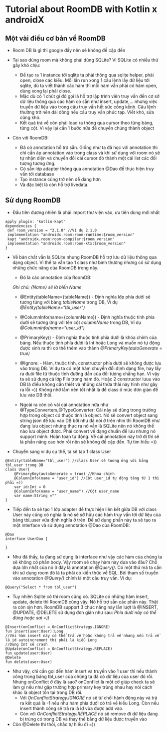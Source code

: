 # Tutorial about RoomDB with Kotlin x androidX
## Một vài điều cơ bản về RoomDB
* Room DB là gì thì google đầy nên sẽ không đề cập đến
* Tại sao dùng room mà không phải dùng SQLite? Vì SQLite có nhiều thứ gây khó chịu:
  * Để tạo ra 1 instance tới sqlite ta phải thông qua sqlite helper, phải open, close các kiểu. Mỗi lần run xong 1 câu lệnh lấy dữ liệu tới sqlite, dù ta viết thành các hàm thì mỗi hàm vẫn phải có hàm open, dùng xong lại phải close.
  * Mặc dù có 1 chút gì đó gọi là hỗ trợ lập trình viên truy vấn đến cơ sở dữ liệu thông qua các hàm có sẵn như insert, update,... nhưng việc truyền dữ liệu vào trong câu truy vấn hết sức cồng kềnh. Câu lệnh thường trở nên dài dòng nếu câu truy vấn phức tạp. Viết khó, sửa cũng khó.
  * Kết quả trả về còn phải load ra thông qua cursor theo từng bảng, từng cột. Vì vậy lại cần 1 bước nữa để chuyển chúng thành object
  
* Còn với RoomDB:
  * Đã có annotation hỗ trợ sẵn. Giống như ta đã học với annotation thì chỉ cần áp annotation vào trong class và khi sử dụng với room nó sẽ tự nhận diện và chuyển đổi cái cursor đó thành một cái list các đối tượng tương ứng.
  * Có sẵn lớp adapter thông qua annotation @Dao để thực hiện truy vấn tới database
  * Tạo instance cũng trở nên dễ dàng hơn
  * Và đặc biệt là còn hỗ trợ livedata.
## Sử dụng RoomDB
* Đầu tiên đương nhiên là phải import thư viện vào, ưu tiên dùng mới nhất

```
apply plugin: 'kotlin-kapt'
dependencies {
 def room_version = "2.1.0" //Ví dụ 2.1.0
 implementation "androidx.room:room-runtime:$room_version"
 kapt "androidx.room:room-compiler:$room_version"
 implementation "androidx.room:room-ktx:$room_version"
}
```

* Về bản chất vẫn là SQLite nhưng RoomDB hỗ trợ lưu dữ liệu thông qua dạng object. Vì thế ta vẫn tạo 1 class như bình thường nhưng có sử dụng những chức năng của RoomDB trong này.
  * Đó là các annotation của RoomDB:
  
  *Ghi chú: {Name} sẽ là biến Name*
  
  * @Entity(tableName={tableName}) - Định nghĩa lớp phía dưới sẽ tương tứng với bảng *tableName* trong DB, Ví dụ *@Entity(tableName="tbl_user")*
  
  * @ColumnInfo(name={columnName}) - Định nghĩa thuộc tính phía dưới sẽ tương ứng với tên cột *columnName* trong DB, Ví dụ *@ColumnInfo(name="user_id")*
  
  * @PrimaryKey() - Định nghĩa thuộc tính phía dưới là khóa chính của bảng. Nếu thuộc tính phía dưới là Int hoặc Long và muốn nó tự động được sinh ra thì có thể thêm vào thành *@PrimaryKey(autoGenerate = true)*
  
  * @Ignore: - Hàm, thuộc tính, constructor phía dưới sẽ không được lưu vào trong DB. Ví dụ ta có một hàm chuyển đổi định dạng file, hay lấy ra đuôi file từ thuộc tính đường dẫn của đối tượng chẳng hạn. Vì vậy ta sẽ sử dụng cả lớp File trong hàm đó. Hoặc 2 constructor lưuu vào DB là điều không cần thiết và những cái thừa thãi này hình như gây ra lỗi =)) Không nhớ lắm nên tốt nhất là để class ở mức đơn giản để lưu vào DB thôi.
  
  * Ngoài ra còn có vài cái annotation nữa như @TypeConverters,@TypeConverter: Cái này sẽ dùng trong trường hợp trong object có thuộc tính là object. Nó sẽ convert object sang string json để lưu vào DB bởi như đã nói ở trên nhìn thì RoomDB như đang lưu object nhưng thực ra nó vẫn là SQLite nên nó không thể nào lưu object được. Phải convert về dạng chuẩn để lưu nhưng nó support mình. Hoàn toàn tự động. Về cái annotation này trở đi thì sẽ là phần nâng cao hơn rồi nên sẽ không đề cập đến. Tự tìm hiểu =))
  
- Chuyển sang ví dụ cụ thể, ta sẽ tạo 1 class User

```
@Entity(tableName="tbl_user") //class User sẽ tương ứng với bảng tbl_user trong DB
class User{
    @PrimaryKey(autoGenerate = true) //Khóa chính 
    @ColumnInfo(name = "user_id") //Cột user_id tự động tăng từ 1 thì phải =))
    var id:Int = 0
    @ColumnInfo(name = "user_name") //Cột user_name
    var name:String =""
}
```

- Tiếp đến ta sẽ tạo 1 lớp adapter để thực hiện liên kết giữa DB với class User này cũng có nghĩa là nó sẽ sở hữu các hàm truy vấn tới dữ liệu của bảng tbl_user vừa định nghĩa ở trên. Để sử dụng phần này ta sẽ tạo ra một interface và sử dụng annotation @Dao của RoomDB:

```
@Dao
interface UserDao {
    
}
```
- Như đã thấy, ta đang sử dụng là interface như vậy các hàm của chúng ta sẽ không có phần body. Vậy room sẽ chạy hàm này dựa vào đâu? Chỗ dựa lớn nhất của nó ở đây là annotation *@Query()*. Có một thứ mà ta cần khi sử dụng room đó là ta phải có kiến thức về SQL. Bởi tham số truyền vào annotation *@Query()* chính là một câu truy vấn. Ví dụ: 
```
@Query("Select * from tbl_user")
```
- Tuy nhiên Sqlite có thì room cũng có. SQLite có những hàm insert, update, delete thì RoomDB cũng  vậy. Nó hỗ trợ sẵn các phần này. Thật ra còn xịn hơn. RoomDB support 3 chức năng này lần lượt là @INSERT, @UPDATE, @DELETE sử dụng đơn giản như sau:
*Phía dưới này có thể đúng hoặc sai =))*
```
@Insert(onConflict = OnConflictStrategy.IGNORE)
fun insert(user:User):Long
//Với hàm insert này có thể trả về hoặc không trả về nhưng nếu trả về là id autoincrement thì phải là kiểu Long
//Dùng Int sẽ crash
@Update(onConflict = OnConflictStrategy.REPLACE)
fun update(user:User)
@Delete
fun delete(user:User)
```

- Như vậy, chỉ cần gọi đến hàm insert và truyền vào 1 user thì nếu thành công trong bảng tbl_user của chúng ta đã có dữ liệu của user đó rồi. Nhưng onConflict ở đây là sao? onConflict là một cờ giúp check ta sẽ làm gì nếu như gặp trường hợp primary key trùng nhau hay nói cách khác là object tồn tại trong DB rồi.
  * Với *OnConflictStrategy.IGNORE* nó sẽ từ chối hành động này và trả ra kết quả là -1 nếu như hàm phía dưới có trả về kiểu Long. Còn nếu insert thành công sẽ trả ra là id vừa được add vào.
  *  Còn với *OnConflictStrategy.REPLACE* nó sẽ remove đi dữ liệu đang bị trùng có trong DB và thay thế bằng dữ liệu được truyền vào
- Còn @Delete thì thôi, chắc tự hiểu đi =))



